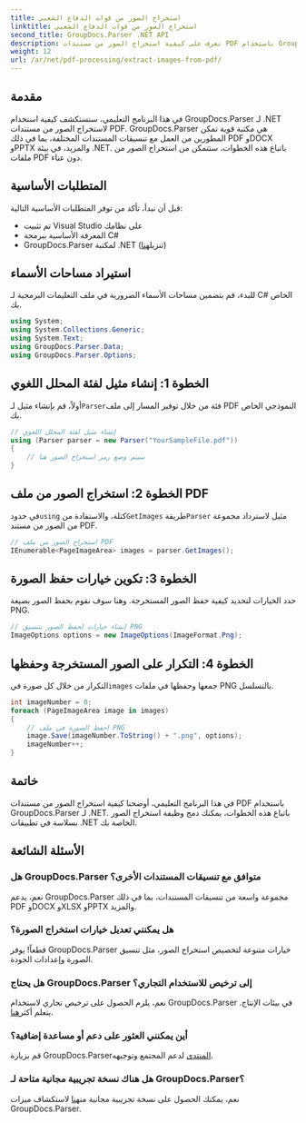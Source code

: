 ```yaml
---
title: استخراج الصور من قوات الدفاع الشعبي
linktitle: استخراج الصور من قوات الدفاع الشعبي
second_title: GroupDocs.Parser .NET API
description: تعرف على كيفية استخراج الصور من مستندات PDF باستخدام GroupDocs.Parser لـ .NET. دليل خطوة بخطوة مع أمثلة التعليمات البرمجية.
weight: 12
url: /ar/net/pdf-processing/extract-images-from-pdf/
---
```

## مقدمة
في هذا البرنامج التعليمي، سنستكشف كيفية استخدام GroupDocs.Parser لـ .NET لاستخراج الصور من مستندات PDF. GroupDocs.Parser هي مكتبة قوية تمكن المطورين من العمل مع تنسيقات المستندات المختلفة، بما في ذلك PDF وDOCX وPPTX والمزيد، في بيئة .NET. باتباع هذه الخطوات، ستتمكن من استخراج الصور من ملفات PDF دون عناء.
## المتطلبات الأساسية
قبل أن نبدأ، تأكد من توفر المتطلبات الأساسية التالية:
- تم تثبيت Visual Studio على نظامك
- المعرفة الأساسية ببرمجة C#
-  GroupDocs.Parser لمكتبة .NET (تنزيل[هنا](https://releases.groupdocs.com/parser/net/))

## استيراد مساحات الأسماء
للبدء، قم بتضمين مساحات الأسماء الضرورية في ملف التعليمات البرمجية لـ C# الخاص بك.
```csharp
using System;
using System.Collections.Generic;
using System.Text;
using GroupDocs.Parser.Data;
using GroupDocs.Parser.Options;
```
## الخطوة 1: إنشاء مثيل لفئة المحلل اللغوي
 أولاً، قم بإنشاء مثيل لـ`Parser`فئة من خلال توفير المسار إلى ملف PDF النموذجي الخاص بك.
```csharp
// إنشاء مثيل لفئة المحلل اللغوي
using (Parser parser = new Parser("YourSampleFile.pdf"))
{
    // سيتم وضع رمز استخراج الصور هنا
}
```
## الخطوة 2: استخراج الصور من ملف PDF
 في حدود`using` كتلة، والاستفادة من`GetImages` طريقة`Parser` مثيل لاسترداد مجموعة من الصور من مستند PDF.
```csharp
// استخراج الصور من ملف PDF
IEnumerable<PageImageArea> images = parser.GetImages();
```
## الخطوة 3: تكوين خيارات حفظ الصورة
حدد الخيارات لتحديد كيفية حفظ الصور المستخرجة. وهنا سوف نقوم بحفظ الصور بصيغة PNG.
```csharp
// إنشاء خيارات لحفظ الصور بتنسيق PNG
ImageOptions options = new ImageOptions(ImageFormat.Png);
```
## الخطوة 4: التكرار على الصور المستخرجة وحفظها
 التكرار من خلال كل صورة في`images` جمعها وحفظها في ملفات PNG بالتسلسل.
```csharp
int imageNumber = 0;
foreach (PageImageArea image in images)
{
    // احفظ الصورة في ملف PNG
    image.Save(imageNumber.ToString() + ".png", options);
    imageNumber++;
}
```

## خاتمة
في هذا البرنامج التعليمي، أوضحنا كيفية استخراج الصور من مستندات PDF باستخدام GroupDocs.Parser لـ .NET. باتباع هذه الخطوات، يمكنك دمج وظيفة استخراج الصور بسلاسة في تطبيقات .NET الخاصة بك.

## الأسئلة الشائعة
### هل GroupDocs.Parser متوافق مع تنسيقات المستندات الأخرى؟
نعم، يدعم GroupDocs.Parser مجموعة واسعة من تنسيقات المستندات، بما في ذلك PDF وDOCX وXLSX وPPTX والمزيد.
### هل يمكنني تعديل خيارات استخراج الصورة؟
قطعاً! يوفر GroupDocs.Parser خيارات متنوعة لتخصيص استخراج الصور، مثل تنسيق الصورة وإعدادات الجودة.
### هل يحتاج GroupDocs.Parser إلى ترخيص للاستخدام التجاري؟
 نعم، يلزم الحصول على ترخيص تجاري لاستخدام GroupDocs.Parser في بيئات الإنتاج. يتعلم أكثر[هنا](https://purchase.groupdocs.com/buy).
### أين يمكنني العثور على دعم أو مساعدة إضافية؟
 قم بزيارة GroupDocs.Parser[المنتدى](https://forum.groupdocs.com/c/parser/17) لدعم المجتمع وتوجيهه.
### هل هناك نسخة تجريبية مجانية متاحة لـ GroupDocs.Parser؟
 نعم، يمكنك الحصول على نسخة تجريبية مجانية من[هنا](https://releases.groupdocs.com/) لاستكشاف ميزات GroupDocs.Parser.